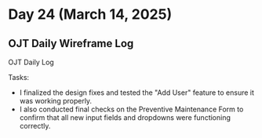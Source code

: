 # Day 24 (March 14, 2025)

## OJT Daily Wireframe Log
OJT Daily Log

Tasks:
- I finalized the design fixes and tested the "Add User" feature to ensure it was working properly.
- I also conducted final checks on the Preventive Maintenance Form to confirm that all new input fields and dropdowns were functioning correctly.
